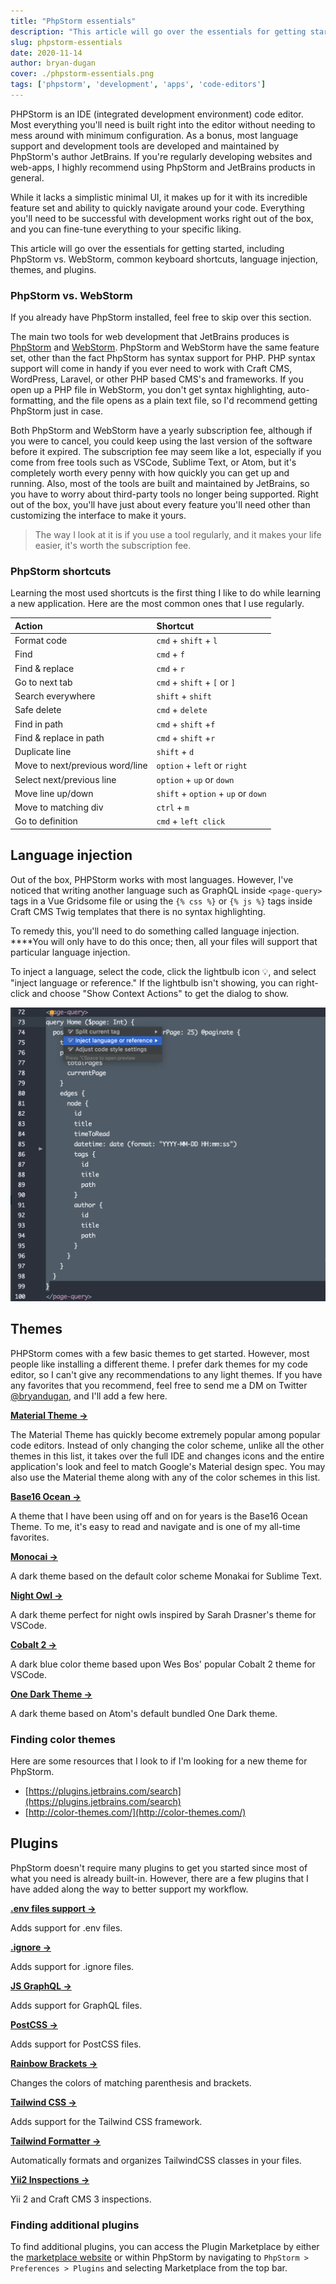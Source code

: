 ```yaml
---
title: "PhpStorm essentials"
description: "This article will go over the essentials for getting started, including PhpStorm vs. WebStorm, common keyboard shortcuts, language injection themes, and plugins."
slug: phpstorm-essentials
date: 2020-11-14
author: bryan-dugan
cover: ./phpstorm-essentials.png
tags: ['phpstorm', 'development', 'apps', 'code-editors']
---
```


PHPStorm is an IDE (integrated development environment) code editor. Most everything you'll need is built right into the editor without needing to mess around with minimum configuration. As a bonus, most language support and development tools are developed and maintained by PhpStorm's author JetBrains. If you're regularly developing websites and web-apps, I highly recommend using PhpStorm and JetBrains products in general.

While it lacks a simplistic minimal UI, it makes up for it with its incredible feature set and ability to quickly navigate around your code. Everything you'll need to be successful with development works right out of the box, and you can fine-tune everything to your specific liking.

This article will go over the essentials for getting started, including PhpStorm vs. WebStorm, common keyboard shortcuts, language injection, themes, and plugins.

### PhpStorm vs. WebStorm

If you already have PhpStorm installed, feel free to skip over this section.

The main two tools for web development that JetBrains produces is [PhpStorm](https://www.jetbrains.com/phpstorm/) and [WebStorm](https://www.jetbrains.com/webstorm/). PhpStorm and WebStorm have the same feature set, other than the fact PhpStorm has syntax support for PHP. PHP syntax support will come in handy if you ever need to work with Craft CMS, WordPress, Laravel, or other PHP based CMS's and frameworks. If you open up a PHP file in WebStorm, you don't get syntax highlighting, auto-formatting, and the file opens as a plain text file, so I'd recommend getting PhpStorm just in case.

Both PhpStorm and WebStorm have a yearly subscription fee, although if you were to cancel, you could keep using the last version of the software before it expired. The subscription fee may seem like a lot, especially if you come from free tools such as VSCode, Sublime Text, or Atom, but it's completely worth every penny with how quickly you can get up and running. Also, most of the tools are built and maintained by JetBrains, so you have to worry about third-party tools no longer being supported. Right out of the box, you'll have just about every feature you'll need other than customizing the interface to make it yours.

> The way I look at it is if you use a tool regularly, and it makes your life easier, it's worth the subscription fee.

### PhpStorm shortcuts

Learning the most used shortcuts is the first thing I like to do while learning a new application. Here are the most common ones that I use regularly.

| Action | Shortcut |
| :--- | :--- |
| Format code | `cmd` + `shift` + `l` |
| Find | `cmd` + `f` |
| Find & replace | `cmd` + `r` |
| Go to next tab | `cmd` + `shift` + `[` or `]`|
| Search everywhere | `shift` + `shift` |
| Safe delete | `cmd` + `delete` |
| Find in path | `cmd` + `shift` +`f`|
| Find & replace in path | `cmd` + `shift` +`r` |
| Duplicate line | `shift` + `d` |
| Move to next/previous word/line | `option` + `left` or `right` |
| Select next/previous line | `option` + `up` or `down` |
| Move line up/down | `shift` + `option` + `up` or `down` |
| Move to matching div | `ctrl` + `m` |
| Go to definition | `cmd` + `left click` |

## Language injection

Out of the box, PHPStorm works with most languages. However, I've noticed that writing another language such as GraphQL inside `<page-query>` tags in a Vue Gridsome file or using the `{% css %}` or `{% js %}` tags inside Craft CMS Twig templates that there is no syntax highlighting.

To remedy this, you'll need to do something called language injection. ****You will only have to do this once; then, all your files will support that particular language injection.

To inject a language, select the code, click the lightbulb icon 💡, and select "inject language or reference." If the lightbulb isn't showing, you can right-click and choose "Show Context Actions" to get the dialog to show.

![Language injection](./language-injection.png)

## Themes

PHPStorm comes with a few basic themes to get started. However, most people like installing a different theme. I prefer dark themes for my code editor, so I can't give any recommendations to any light themes. If you have any favorites that you recommend, feel free to send me a DM on Twitter [@bryandugan](https://twitter.com/bryandugan), and I'll add a few here.

[**Material Theme →**](https://plugins.jetbrains.com/plugin/8006-material-theme-ui)

The Material Theme has quickly become extremely popular among popular code editors. Instead of only changing the color scheme, unlike all the other themes in this list, it takes over the full IDE and changes icons and the entire application's look and feel to match Google's Material design spec. You may also use the Material theme along with any of the color schemes in this list.

[**Base16 Ocean →**](http://color-themes.com/?view=theme&id=563a1a7880b4acf11273ae9b)

A theme that I have been using off and on for years is the Base16 Ocean Theme. To me, it's easy to read and navigate and is one of my all-time favorites.

[**Monocai →**](https://plugins.jetbrains.com/plugin/12163-monocai-color-theme)

A dark theme based on the default color scheme Monakai for Sublime Text.

[**Night Owl →**](https://plugins.jetbrains.com/plugin/10936-night-owl-theme)

A dark theme perfect for night owls inspired by Sarah Drasner's theme for VSCode.

[**Cobalt 2 →**](https://plugins.jetbrains.com/plugin/10745-cobalt-2)

A dark blue color theme based upon Wes Bos' popular Cobalt 2 theme for VSCode.

[**One Dark Theme →**](https://plugins.jetbrains.com/plugin/11938-one-dark-theme)

A dark theme based on Atom's default bundled One Dark theme.

### Finding color themes

Here are some resources that I look to if I'm looking for a new theme for PhpStorm.

- [https://plugins.jetbrains.com/search](https://plugins.jetbrains.com/search)
- [http://color-themes.com/](http://color-themes.com/)

## Plugins

PhpStorm doesn't require many plugins to get you started since most of what you need is already built-in. However, there are a few plugins that I have added along the way to better support my workflow.

[**.env files support →**](https://plugins.jetbrains.com/plugin/9525--env-files-support)

Adds support for .env files.

[**.ignore →**](https://plugins.jetbrains.com/plugin/7495--ignore)

Adds support for .ignore files.

[**JS GraphQL →**](https://jimkyndemeyer.github.io/js-graphql-intellij-plugin/)

Adds support for GraphQL files.

[**PostCSS →**](https://plugins.jetbrains.com/plugin/8578-postcss)

Adds support for PostCSS files.

[**Rainbow Brackets →**](https://plugins.jetbrains.com/plugin/10080-rainbow-brackets)

Changes the colors of matching parenthesis and brackets.

[**Tailwind CSS →**](https://plugins.jetbrains.com/plugin/15321-tailwind-css)

Adds support for the Tailwind CSS framework.

[**Tailwind Formatter →**](https://plugins.jetbrains.com/plugin/13376-tailwind-formatter)

Automatically formats and organizes TailwindCSS classes in your files.

[**Yii2 Inspections →**](https://plugins.jetbrains.com/plugin/9400-yii2-inspections)

Yii 2 and Craft CMS 3 inspections.

### Finding additional plugins

To find additional plugins, you can access the Plugin Marketplace by either the [marketplace website](https://plugins.jetbrains.com/phpstorm) or within PhpStorm by navigating to `PhpStorm > Preferences > Plugins` and selecting Marketplace from the top bar.
